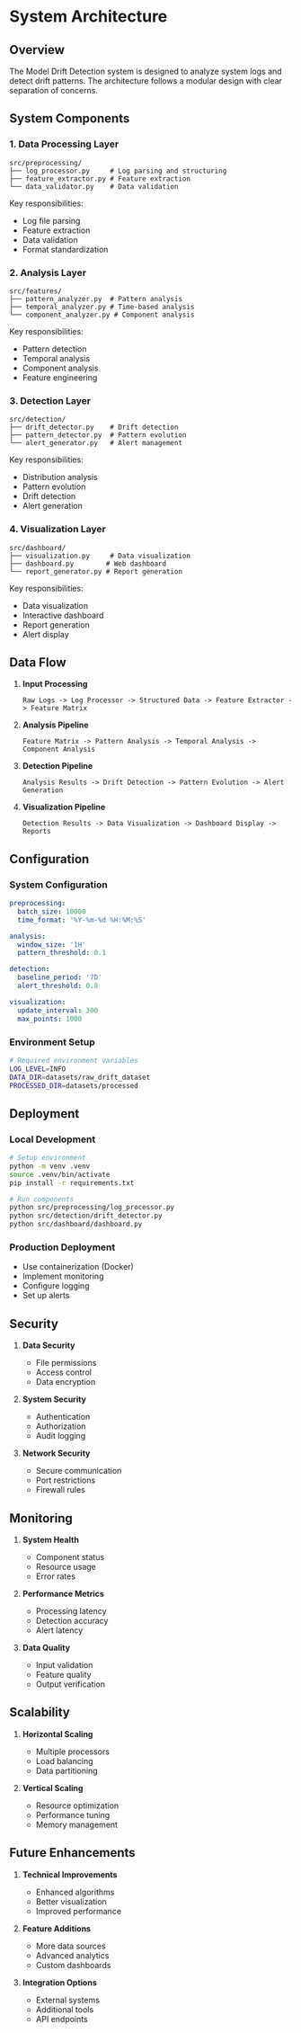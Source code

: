 # System Architecture

## Overview

The Model Drift Detection system is designed to analyze system logs and detect drift patterns. The architecture follows a modular design with clear separation of concerns.

## System Components

### 1. Data Processing Layer
```
src/preprocessing/
├── log_processor.py     # Log parsing and structuring
├── feature_extractor.py # Feature extraction
└── data_validator.py    # Data validation
```

Key responsibilities:
- Log file parsing
- Feature extraction
- Data validation
- Format standardization

### 2. Analysis Layer
```
src/features/
├── pattern_analyzer.py  # Pattern analysis
├── temporal_analyzer.py # Time-based analysis
└── component_analyzer.py # Component analysis
```

Key responsibilities:
- Pattern detection
- Temporal analysis
- Component analysis
- Feature engineering

### 3. Detection Layer
```
src/detection/
├── drift_detector.py    # Drift detection
├── pattern_detector.py  # Pattern evolution
└── alert_generator.py   # Alert management
```

Key responsibilities:
- Distribution analysis
- Pattern evolution
- Drift detection
- Alert generation

### 4. Visualization Layer
```
src/dashboard/
├── visualization.py     # Data visualization
├── dashboard.py        # Web dashboard
└── report_generator.py # Report generation
```

Key responsibilities:
- Data visualization
- Interactive dashboard
- Report generation
- Alert display

## Data Flow

1. **Input Processing**
   ```
   Raw Logs -> Log Processor -> Structured Data -> Feature Extractor -> Feature Matrix
   ```

2. **Analysis Pipeline**
   ```
   Feature Matrix -> Pattern Analysis -> Temporal Analysis -> Component Analysis
   ```

3. **Detection Pipeline**
   ```
   Analysis Results -> Drift Detection -> Pattern Evolution -> Alert Generation
   ```

4. **Visualization Pipeline**
   ```
   Detection Results -> Data Visualization -> Dashboard Display -> Reports
   ```

## Configuration

### System Configuration
```yaml
preprocessing:
  batch_size: 10000
  time_format: '%Y-%m-%d %H:%M:%S'

analysis:
  window_size: '1H'
  pattern_threshold: 0.1

detection:
  baseline_period: '7D'
  alert_threshold: 0.8

visualization:
  update_interval: 300
  max_points: 1000
```

### Environment Setup
```bash
# Required environment variables
LOG_LEVEL=INFO
DATA_DIR=datasets/raw_drift_dataset
PROCESSED_DIR=datasets/processed
```

## Deployment

### Local Development
```bash
# Setup environment
python -m venv .venv
source .venv/bin/activate
pip install -r requirements.txt

# Run components
python src/preprocessing/log_processor.py
python src/detection/drift_detector.py
python src/dashboard/dashboard.py
```

### Production Deployment
- Use containerization (Docker)
- Implement monitoring
- Configure logging
- Set up alerts

## Security

1. **Data Security**
   - File permissions
   - Access control
   - Data encryption

2. **System Security**
   - Authentication
   - Authorization
   - Audit logging

3. **Network Security**
   - Secure communication
   - Port restrictions
   - Firewall rules

## Monitoring

1. **System Health**
   - Component status
   - Resource usage
   - Error rates

2. **Performance Metrics**
   - Processing latency
   - Detection accuracy
   - Alert latency

3. **Data Quality**
   - Input validation
   - Feature quality
   - Output verification

## Scalability

1. **Horizontal Scaling**
   - Multiple processors
   - Load balancing
   - Data partitioning

2. **Vertical Scaling**
   - Resource optimization
   - Performance tuning
   - Memory management

## Future Enhancements

1. **Technical Improvements**
   - Enhanced algorithms
   - Better visualization
   - Improved performance

2. **Feature Additions**
   - More data sources
   - Advanced analytics
   - Custom dashboards

3. **Integration Options**
   - External systems
   - Additional tools
   - API endpoints
